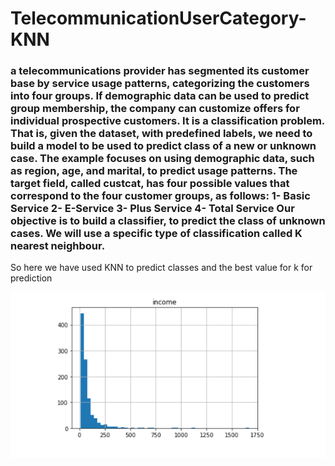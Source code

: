 # TelecommunicationUserCategory-KNN
<h3> a telecommunications provider has segmented its customer base by service usage patterns, categorizing the customers into four groups. If demographic data can be used to predict group membership, the company can customize offers for individual prospective customers. It is a classification problem. That is, given the dataset, with predefined labels, we need to build a model to be used to predict class of a new or unknown case. 
The example focuses on using demographic data, such as region, age, and marital, to predict usage patterns. 
The target field, called custcat, has four possible values that correspond to the four customer groups, as follows: 1- Basic Service 2- E-Service 3- Plus Service 4- Total Service
Our objective is to build a classifier, to predict the class of unknown cases. We will use a specific type of classification called K nearest neighbour.</h3>


So here we have used KNN to predict classes and the best value for k for prediction

<img src='one.png'>
